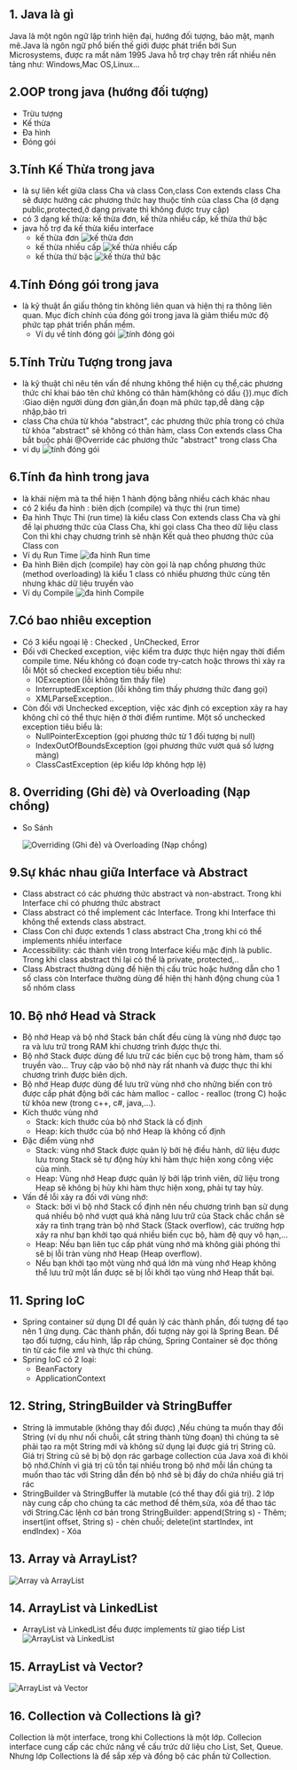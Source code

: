 ## 1. Java là gì
Java là một ngôn ngữ lập trình hiện đại, hướng đối tượng, bảo mật, mạnh mẽ.Java là ngôn ngữ phổ biến thế giới được phát triển bởi Sun Microsystems, được ra mắt năm 1995
Java hỗ trợ chạy trên rất nhiều nên tảng như: Windows,Mac OS,Linux...
 ## 2.OOP trong java (hướng đối tượng)
 - Trừu tượng
 - Kế thừa
 - Đa hình
 - Đóng gói
 ## 3.Tính Kế Thừa trong java
 - là sự liên kết giữa class Cha và class Con,class Con extends class Cha sẽ được hưởng các phương thức hay thuộc tính của class Cha (ở dạng public,protected,ở dạng private thì không được truy cập)
 - có 3 dạng kế thừa: kế thừa đơn, kế thừa nhiều cấp, kế thừa thứ bậc
 - java hỗ trợ đa kế thừa kiểu interface
    + kế thừa đơn
    ![kế thừa đơn](hinhanh/kethuadon.jpg)
    * kế thừa nhiều cấp
    ![kế thừa nhiều cấp](hinhanh/kethuanhieucap.jpg)
    * kế thừa thứ bậc
    ![kế thừa thứ bậc](hinhanh/kethuathubac.jpg)
## 4.Tính Đóng gói trong java
- là kỹ thuật ẩn giấu thông tin không liên quan và hiện thị ra thông liên quan. Mục đích chính của đóng gói trong java là giảm thiểu mức độ phức tạp phát triển phần mềm.
    + Ví dụ về tính đóng gói
    ![tính đóng gói](hinhanh/tinhdonggoi.jpg)
## 5.Tính Trừu Tượng trong java
- là kỹ thuật chỉ nêu tên vấn đề nhưng không thể hiện cụ thể,các phương thức chỉ khai báo tên chứ không có thân hàm(không có dấu {}).mục đích :Giao diện người dùng đơn giản,ẩn đoạn mã phức tạp,dễ dàng cập nhập,bảo trì
- class Cha chứa từ khóa "abstract", các phương thức phía trong có chứa từ khóa "abstract" sẽ không có thân hàm, class Con extends class Cha bắt buộc phải @Override các phương thức "abstract" trong class Cha
- ví dụ
    ![tính đóng gói](hinhanh/tinhtruutuong.jpg)
## 6.Tính đa hình trong java
- là khái niệm mà ta thể hiện 1 hành động bằng nhiều cách khác nhau
- có 2 kiểu đa hình : biên dịch (compile) và thực thi (run time)
- Đa hình Thực Thi (run time) là kiểu class Con extends class Cha và ghi đề lại phương thức của Class Cha, khi gọi class Cha theo dữ liệu class Con thì khi chạy chương trình sẽ nhận Kết quả theo phương thức của Class con 
- Ví dụ Run Time
    ![đa hình Run time](hinhanh/dahinhRunTime.jpg)
- Đa hình Biên dịch (compile) hay còn gọi là nạp chồng phương thức (method overloading) là kiểu 1 class có nhiều phương thức cùng tên nhưng khác dữ liệu truyền vào
- Ví dụ Compile
    ![đa hình Compile](hinhanh/dahinhCompile.jpg)
## 7.Có bao nhiêu exception
- Có 3 kiểu ngoại lệ : Checked , UnChecked, Error
-  Đối với Checked exception, việc kiểm tra được thực hiện ngay thời điểm compile time. Nếu không có đoạn code try-catch hoặc throws thì xảy ra lỗi Một số checked exception tiêu biểu như:
    + IOException (lỗi không tìm thấy file)
    * InterruptedException (lỗi không tìm thấy phương thức đang gọi)
    * XMLParseException.. 
- Còn đối với Unchecked exception, việc xác định có exception xảy ra hay không chỉ có thể thực hiện ở thời điểm runtime. Một số unchecked exception tiêu biểu là:  
    + NullPointerException (gọi phương thức từ 1 đối tượng bị null)
    + IndexOutOfBoundsException (gọi phương thức vướt quá số lượng mảng)
    + ClassCastException (ép kiểu lớp không hợp lệ)


## 8. Overriding (Ghi đè)  và Overloading (Nạp chồng)
- So Sánh

    ![Overriding (Ghi đè)  và Overloading (Nạp chồng)](hinhanh/overiding%26overloading.jpg)

## 9.Sự khác nhau giữa Interface và Abstract
- Class abstract có các phương thức abstract và non-abstract. Trong khi Interface chỉ có phương thức abstract
- Class abstract có thể implement các Interface. Trong khi Interface thì không thể extends class abstract.
- Class Con chỉ được extends 1 class abstract Cha ,trong khi có thể implements nhiều interface
- Accessibility: các thành viên trong Interface kiếu mặc định là public. Trong khi class abstract thì lại có thể là private, protected,..
- Class Abstract thường dùng để hiện thị cấu trúc hoặc hướng dẫn cho 1 số class còn Interface thường dùng để hiện thị hành động chung của 1 số nhóm class
## 10. Bộ nhớ Head và Strack
- Bộ nhớ Heap và bộ nhớ Stack bản chất đều cùng là vùng nhớ được tạo ra và lưu trữ trong RAM khi chương trình được thực thi.
- Bộ nhớ Stack được dùng để lưu trữ các biến cục bộ trong hàm, tham số truyền vào... Truy cập vào bộ nhớ này rất nhanh và được thực thi khi chương trình được biên dịch.
- Bộ nhớ Heap được dùng để lưu trữ vùng nhớ cho những biến con trỏ được cấp phát động bởi các hàm malloc - calloc - realloc (trong C) hoặc từ khóa new (trong c++, c#, java,...).
- Kích thước vùng nhớ
    + Stack: kích thước của bộ nhớ Stack là cố định
    + Heap: kích thước của bộ nhớ Heap là không cố định
- Đặc điểm vùng nhớ
    + Stack: vùng nhớ Stack được quản lý bởi hệ điều hành, dữ liệu được lưu trong Stack sẽ tự động hủy khi hàm thực hiện xong công việc của mình.
    + Heap: Vùng nhớ Heap được quản lý bởi lập trình viên, dữ liệu trong Heap sẽ không bị hủy khi hàm thực hiện xong, phải tự tay hủy.
- Vấn đề lỗi xảy ra đối với vùng nhớ:
    + Stack: bởi vì bộ nhớ Stack cố định nên nếu chương trình bạn sử dụng quá nhiều bộ nhớ vượt quá khả năng lưu trữ của Stack chắc chắn sẽ xảy ra tình trạng tràn bộ nhớ Stack (Stack overflow), các trường hợp xảy ra như bạn khởi tạo quá nhiều biến cục bộ, hàm đệ quy vô hạn,...
    + Heap: Nếu bạn liên tục cấp phát vùng nhớ mà không giải phóng thì sẽ bị lỗi tràn vùng nhớ Heap (Heap overflow).
    + Nếu bạn khởi tạo một vùng nhớ quá lớn mà vùng nhớ Heap không thể lưu trữ một lần được sẽ bị lỗi khởi tạo vùng nhớ Heap thất bại.

## 11. Spring IoC
- Spring container sử dụng DI để quản lý các thành phần, đối tượng để tạo nên 1 ứng dụng. Các thành phần, đối tượng này gọi là Spring Bean. Để tạo đối tượng, cấu hình, lắp rắp chúng, Spring Container sẽ đọc thông tin từ các file xml và thực thi chúng.
- Spring IoC có 2 loại:
    + BeanFactory
    + ApplicationContext

## 12. String, StringBuilder và StringBuffer
- String là immutable (không thay đổi được) ,Nếu chúng ta muốn thay đổi String (ví dụ như nối chuỗi, cắt string thành từng đoạn) thì chúng ta sẽ phải tạo ra một String mới và không sử dụng lại được giá trị String cũ. Giá trị String cũ sẽ bị bộ dọn rác garbage collection của Java xoá đi khỏi bộ nhớ.Chính vì giá trị cũ tồn tại nhiều trong bộ nhớ mỗi lần chúng ta muốn thao tác với String dẫn đến bộ nhớ sẽ bị đầy do chứa nhiều giá trị rác
- StringBuilder và StringBuffer là mutable (có thể thay đổi giá trị). 2 lớp này cung cấp cho chúng ta các method để thêm,sửa, xóa để thao tác với String.Các lệnh cơ bản trong StringBuilder: append(String s) - Thêm; insert(int offset, String s) - chèn chuỗi; delete(int startIndex, int endIndex) - Xóa
## 13. Array và ArrayList?
![Array và ArrayList](hinhanh/ArrayvaArrayList.jpg)
## 14. ArrayList và LinkedList
- ArrayList và LinkedList đều được implements từ giao tiếp List
![ArrayList và LinkedList](hinhanh/ArrayListvaLinkedList.png)
## 15. ArrayList và Vector?
![ArrayList và Vector](hinhanh/ArrayListvaVector.png)
## 16. Collection và Collections là gì?
Collection là một interface, trong khi Collections là một lớp. Collecion interface cung cấp các chức năng về cấu trức dữ liệu cho List, Set, Queue. Nhưng lớp Collections là để sắp xếp và đồng bộ các phần tử Collection.





